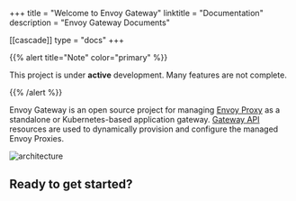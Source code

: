 +++
title = "Welcome to Envoy Gateway"
linktitle = "Documentation"
description = "Envoy Gateway Documents"

[[cascade]]
type = "docs"
+++

{{% alert title="Note" color="primary" %}}

This project is under **active** development. Many features are not complete. 

{{% /alert %}}

Envoy Gateway is an open source project for managing [Envoy Proxy](https://www.envoyproxy.io/) as a standalone or Kubernetes-based application
gateway. [Gateway API](https://gateway-api.sigs.k8s.io/) resources are used to dynamically provision and configure the managed Envoy Proxies.

![architecture](/img/traffic.png)

## Ready to get started?
